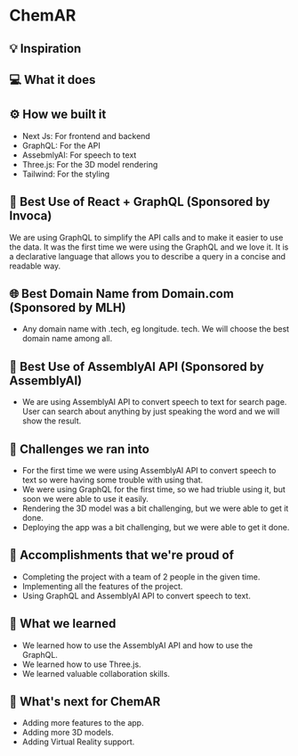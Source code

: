 # ChemAR

## 💡 Inspiration

## 💻 What it does

## ⚙️ How we built it

- Next Js: For frontend and backend
- GraphQL: For the API
- AssebmlyAI: For speech to text
- Three.js: For the 3D model rendering
- Tailwind: For the styling

## 📅 Best Use of React + GraphQL (Sponsored by Invoca)

We are using GraphQL to simplify the API calls and to make it easier to use the data. It was the first time we were using the GraphQL and we love it. It is a declarative language that allows you to describe a query in a concise and readable way.

## 🌐 Best Domain Name from Domain.com (Sponsored by MLH)

- Any domain name with .tech, eg longitude. tech. We will choose the best domain name among all.

## 🤖 Best Use of AssemblyAI API (Sponsored by AssemblyAI)

- We are using AssemblyAI API to convert speech to text for search page. User can search about anything by just speaking the word and we will show the result.

## 🧠 Challenges we ran into

- For the first time we were using AssemblyAI API to convert speech to text so were having some trouble with using that.
- We were using GraphQL for the first time, so we had triuble using it, but soon we were able to use it easily.
- Rendering the 3D model was a bit challenging, but we were able to get it done.
- Deploying the app was a bit challenging, but we were able to get it done.

## 🏅 Accomplishments that we're proud of

- Completing the project with a team of 2 people in the given time.
- Implementing all the features of the project.
- Using GraphQL and AssemblyAI API to convert speech to text.

## 📖 What we learned

- We learned how to use the AssemblyAI API and how to use the GraphQL.
- We learned how to use Three.js.
- We learned valuable collaboration skills.

## 🚀 What's next for ChemAR

- Adding more features to the app.
- Adding more 3D models.
- Adding Virtual Reality support.
